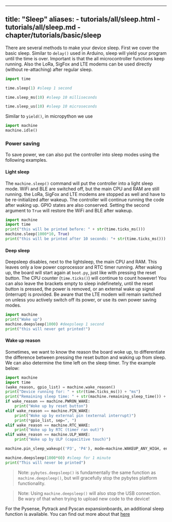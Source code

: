 
---
title: "Sleep"
aliases:
    - tutorials/all/sleep.html
    - tutorials/all/sleep.md
    - chapter/tutorials/basic/sleep
---

There are several methods to make your device sleep.  First we cover the basic sleep. Similar to `delay()` used in Arduino, sleep will yield your program until the time is over. Important is that the all microcontroller functions keep running. Also the LoRa, SigFox and LTE modems can be used directly (without re-attaching) after regular sleep.

```python
import time

time.sleep(1) #sleep 1 second

time.sleep_ms(10) #sleep 10 milliseconds

time.sleep_us(10) #sleep 10 microseconds
```

Similar to `yield()`, in micropython we use
```python
import machine
machine.idle()
```

### Power saving 
To save power, we can also put the controller into sleep modes using the following examples. 

#### Light sleep

The `machine.sleep()` command will put the controller into a light sleep mode. WiFi and BLE are switched off, but the main CPU and RAM are still running. the LoRa, SigFox and LTE modems are stopped as well and have to be re-initialized after wakeup. The controller will continue running the code after waking up. GPIO states are also conserved. Setting the second argument to `True` will restore the WiFi and BLE after wakeup. 

```python
import machine
import time
print("this will be printed before: " + str(time.ticks_ms()))
machine.sleep(1000*10, True)
print("this will be printed after 10 seconds: "+ str(time.ticks_ms()))
```

#### Deep sleep
Deepsleep disables, next to the lightsleep, the main CPU and RAM. This leaves only a low power coprocessor and RTC timer running. After waking up, the board will start again at `boot.py`, just like with pressing the reset button. The CPU counter (`time.ticks()`) will continue to count however!
You can also leave the brackets empty to sleep indefinetely, until the reset button is pressed, the power is removed, or an external wake up signal (interrupt) is provided. Be aware that the LTE modem will remain switched on unless you actively switch off its power, or use its own power saving modes.


```python
import machine
print("Wake up")
machine.deepsleep(1000) #deepsleep 1 second
print("this will never get printed!")
```

#### Wake up reason

Sometimes, we want to know the reason the board woke up, to differentiate the difference between pressing the reset button and waking up from sleep. We can also determine the time left on the sleep timer. Try the example below:

```python
import machine
import time
(wake_reason, gpio_list) = machine.wake_reason()
print("Device running for: " + str(time.ticks_ms()) + "ms")
print("Remaining sleep time: " + str(machine.remaining_sleep_time()) + "ms" )
if wake_reason == machine.PWRON_WAKE:
    print("Woke up by reset button")
elif wake_reason == machine.PIN_WAKE:
    print("Woke up by external pin (external interrupt)")
    print(*gpio_list, sep=", ")
elif wake_reason == machine.RTC_WAKE:
    print("Woke up by RTC (timer ran out)")
elif wake_reason == machine.ULP_WAKE:
    print("Woke up by ULP (capacitive touch)")

machine.pin_sleep_wakeup(('P3', 'P4'), mode=machine.WAKEUP_ANY_HIGH, enable_pull=True)

machine.deepsleep(1000*60) #sleep for 1 minute
print("This will never be printed")
```

>Note: `pybytes.deepsleep()` is fundamentally the same function as `machine.deepsleep()`, but will gracefully stop the pybytes platform functionality.

>Note: Using `machine.deepsleep()` will also stop the USB connection. Be wary of that when trying to upload new code to the device!

For the Pysense, Pytrack and Pyscan expansionboards, an additional sleep function is available. You can find out more about that [here](/tutorials/expansionboards/sleep/)
